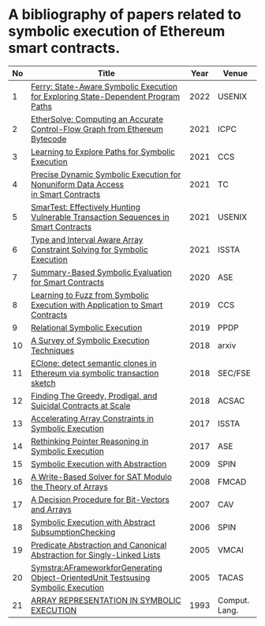 A bibliography of papers related to symbolic execution of Ethereum smart contracts.
========
| No | Title | Year | Venue  | 
| ---- | ---- | ----- | ----  | 
|1|[Ferry: State-Aware Symbolic Execution for Exploring State-Dependent Program Paths](https://www.usenix.org/conference/usenixsecurity22/presentation/zhou-shunfan)|2022|USENIX | 
|2|[EtherSolve: Computing an Accurate Control-Flow Graph from Ethereum Bytecode](https://arxiv.org/abs/2103.09113)|2021|ICPC | 
|3|[Learning to Explore Paths for Symbolic Execution](https://dl.acm.org/doi/abs/10.1145/3460120.3484813)|2021|CCS | 
|4|[Precise Dynamic Symbolic Execution for Nonuniform Data Access in Smart Contracts](https://ieeexplore.ieee.org/abstract/document/9465642)|2021|TC | 
|5|[SmarTest: Effectively Hunting Vulnerable Transaction Sequences in Smart Contracts](https://www.usenix.org/system/files/sec21-so.pdf)|2021|USENIX | 
|6|[Type and Interval Aware Array Constraint Solving for Symbolic Execution](https://dl-acm-org.ezproxy.uta.edu/doi/pdf/10.1145/3460319.3464826)|2021|ISSTA | 
|7|[Summary-Based Symbolic Evaluation for Smart Contracts](https://ieeexplore.ieee.org/abstract/document/9286081)|2020|ASE | 
|8|[Learning to Fuzz from Symbolic Execution with Application to Smart Contracts](https://dl.acm.org/doi/abs/10.1145/3319535.3363230)|2019|CCS | 
|9|[Relational Symbolic Execution](https://people.seas.harvard.edu/~chong/pubs/ppdp2019-relational-symbolic.pdf)|2019|PPDP | 
|10|[A Survey of Symbolic Execution Techniques](https://arxiv.org/pdf/1610.00502.pdf)|2018|arxiv | 
|11|[EClone: detect semantic clones in Ethereum via symbolic transaction sketch](https://dl.acm.org/doi/abs/10.1145/3236024.3264596)|2018|SEC/FSE  | 
|12|[Finding The Greedy, Prodigal, and Suicidal Contracts at Scale](https://dl-acm-org.ezproxy.uta.edu/doi/10.1145/3274694.3274743)|2018|ACSAC | 
|13|[Accelerating Array Constraints in Symbolic Execution](https://dl-acm-org.ezproxy.uta.edu/doi/10.1145/3092703.3092728)|2017|ISSTA | 
|14|[Rethinking Pointer Reasoning in Symbolic Execution](https://dl-acm-org.ezproxy.uta.edu/doi/10.5555/3155562.3155638)|2017|ASE | 
|15|[Symbolic Execution with Abstraction](https://cs.stanford.edu/people/saswat/research/SymExAbstraction.pdf)|2009|SPIN | 
|16|[A Write-Based Solver for SAT Modulo the Theory of Arrays](https://ieeexplore-ieee-org.ezproxy.uta.edu/document/4689177)|2008|FMCAD | 
|17|[A Decision Procedure for Bit-Vectors and Arrays](https://ece.uwaterloo.ca/~vganesh/Publications_files/vg2007-STP-CAV.pdf)|2007|CAV | 
|18|[Symbolic Execution with Abstract SubsumptionChecking](https://link-springer-com.ezproxy.uta.edu/chapter/10.1007/11691617_10)|2006| SPIN | 
|19|[Predicate Abstraction and Canonical Abstraction for Singly-Linked Lists](https://www.cs.technion.ac.il/~yahave/papers/vmcai05.pdf)|2005|VMCAI | 
|20|[Symstra:AFrameworkforGenerating Object-OrientedUnit Testsusing Symbolic Execution](https://dl-acm-org.ezproxy.uta.edu/doi/10.1007/978-3-540-31980-1_24)|2005|TACAS | 
|21|[ARRAY REPRESENTATION IN SYMBOLIC EXECUTION](https://www-sciencedirect-com.ezproxy.uta.edu/science/article/pii/009605519390025V)|1993|Comput. Lang. | 
